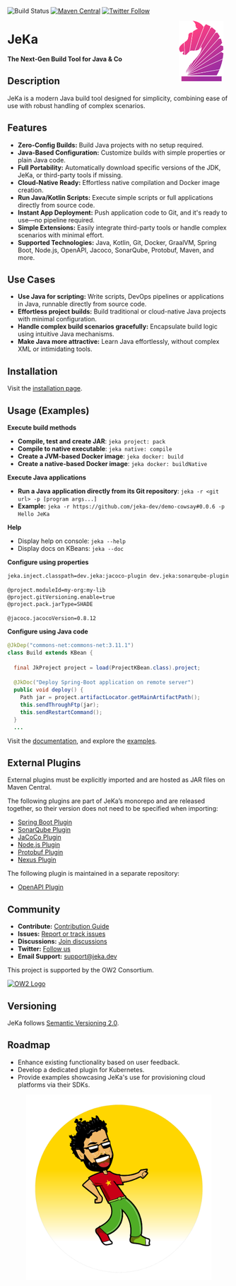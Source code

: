 ![Build Status](https://github.com/jerkar/jeka/actions/workflows/push-master.yml/badge.svg)
[![Maven Central](https://img.shields.io/maven-central/v/dev.jeka/jeka-core)](https://search.maven.org/search?q=g:%22dev.jeka%22%20AND%20a:%22jeka-core%22)
[![Twitter Follow](https://img.shields.io/twitter/follow/JekaBuildTool.svg?style=social)](https://twitter.com/JekaBuildTool)  


<img src="./docs/images/logo-plain-gradient.svg" width="100" align="right" hspace="15"  />

# JeKa

**The Next-Gen Build Tool for Java & Co**

## Description

JeKa is a modern Java build tool designed for simplicity, combining ease of use with robust handling of complex scenarios.

## Features
- **Zero-Config Builds:** Build Java projects with no setup required.
- **Java-Based Configuration:** Customize builds with simple properties or plain Java code.
- **Full Portability:** Automatically download specific versions of the JDK, JeKa, or third-party tools if missing.
- **Cloud-Native Ready:** Effortless native compilation and Docker image creation.
- **Run Java/Kotlin Scripts:** Execute simple scripts or full applications directly from source code.
- **Instant App Deployment:** Push application code to Git, and it's ready to use—no pipeline required.
- **Simple Extensions:** Easily integrate third-party tools or handle complex scenarios with minimal effort.
- **Supported Technologies:** Java, Kotlin, Git, Docker, GraalVM, Spring Boot, Node.js, OpenAPI, Jacoco, SonarQube, Protobuf, Maven, and more.

## Use Cases
- **Use Java for scripting:** Write scripts, DevOps pipelines or applications in Java, runnable directly from source code.
- **Effortless project builds:** Build traditional or cloud-native Java projects with minimal configuration.
- **Handle complex build scenarios gracefully:** Encapsulate build logic using intuitive Java mechanisms.
- **Make Java more attractive:** Learn Java effortlessly, without complex XML or intimidating tools.

## Installation
Visit the [installation page](https://jeka-dev.github.io/jeka/installation/).

## Usage (Examples)

**Execute build methods**
- **Compile, test and create JAR**: `jeka project: pack`
- **Compile to native executable**: `jeka native: compile`
- **Create a JVM-based Docker image**: `jeka docker: build`
- **Create a native-based Docker image**: `jeka docker: buildNative`

**Execute Java applications**
- **Run a Java application directly from its Git repository**: `jeka -r <git url> -p [program args...]`
- **Example:** `jeka -r https://github.com/jeka-dev/demo-cowsay#0.0.6 -p Hello JeKa`

**Help**
- Display help on console: `jeka --help`
- Display docs on KBeans: `jeka --doc`

**Configure using properties**
```properties
jeka.inject.classpath=dev.jeka:jacoco-plugin dev.jeka:sonarqube-plugin

@project.moduleId=my-org:my-lib
@project.gitVersioning.enable=true
@project.pack.jarType=SHADE

@jacoco.jacocoVersion=0.8.12
```

**Configure using Java code**

```java
@JkDep("commons-net:commons-net:3.11.1")
class Build extends KBean {

  final JkProject project = load(ProjectKBean.class).project;

  @JkDoc("Deploy Spring-Boot application on remote server")
  public void deploy() {
    Path jar = project.artifactLocator.getMainArtifactPath();
    this.sendThroughFtp(jar);
    this.sendRestartCommand();
  }
  ...
```

Visit the [documentation](https://jeka-dev.github.io/jeka/), and explore the [examples](https://jeka-dev.github.io/jeka/examples/).


## External Plugins

External plugins must be explicitly imported and are hosted as JAR files on Maven Central.

The following plugins are part of JeKa’s monorepo and are released together, so their version does not need to be specified when importing:
- [Spring Boot Plugin](plugins/dev.jeka.plugins.springboot)
- [SonarQube Plugin](plugins/dev.jeka.plugins.sonarqube)
- [JaCoCo Plugin](plugins/dev.jeka.plugins.jacoco)
- [Node.js Plugin](plugins/dev.jeka.plugins.nodejs)
- [Protobuf Plugin](plugins/dev.jeka.plugins.protobuf)
- [Nexus Plugin](plugins/dev.jeka.plugins.nexus)

The following plugin is maintained in a separate repository:
- [OpenAPI Plugin](https://github.com/jeka-dev/openapi-plugin)

## Community

- **Contribute:** [Contribution Guide](https://github.com/jeka-dev/jeka/blob/master/CONTRIBUTING.md)
- **Issues:** [Report or track issues](https://github.com/jeka-dev/jeka/issues)
- **Discussions:** [Join discussions](https://github.com/orgs/jeka-dev/discussions)
- **Twitter:** [Follow us](https://github.com/jeka-dev/jeka)
- **Email Support:** <a href="mailto:support@jeka.dev">support@jeka.dev</a>

This project is supported by the OW2 Consortium.

<a class="btn btn-link btn-neutral" href="https://projects.ow2.org/view/jeka">
  <img src="https://jeka.dev/images/ow2.svg" alt="OW2 Logo" height="60" width="60" />
</a>

## Versioning

JeKa follows [Semantic Versioning 2.0](https://semver.org/spec/v2.0.0.html).

## Roadmap

- Enhance existing functionality based on user feedback.
- Develop a dedicated plugin for Kubernetes.
- Provide examples showcasing JeKa's use for provisioning cloud platforms via their SDKs.

<p align="center">
    <img src="docs/images/mascot.png" width='420' height='420' />
</p>

 
